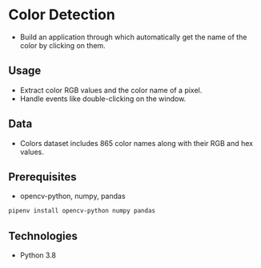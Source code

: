 # Color Detection
- Build an application through which automatically get the name of the color by clicking on them.

## Usage
- Extract color RGB values and the color name of a pixel.
- Handle events like double-clicking on the window.

## Data
- Colors dataset includes 865 color names along with their RGB and hex values.

## Prerequisites
* opencv-python, numpy, pandas
```sh
pipenv install opencv-python numpy pandas
```

## Technologies
- Python 3.8

